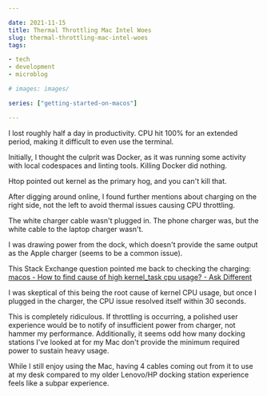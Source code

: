 ```yaml
---

date: 2021-11-15
title: Thermal Throttling Mac Intel Woes
slug: thermal-throttling-mac-intel-woes
tags:

- tech
- development
- microblog

# images: images/

series: ["getting-started-on-macos"]

---
```


I lost roughly half a day in productivity. CPU hit 100% for an extended period, making it difficult to even use the terminal.

Initially, I thought the culprit was Docker, as it was running some activity with local codespaces and linting tools.
Killing Docker did nothing.

Htop pointed out kernel as the primary hog, and you can't kill that.

After digging around online, I found further mentions about charging on the right side, not the left to avoid thermal issues causing CPU throttling.

The white charger cable wasn't plugged in.
The phone charger was, but the white cable to the laptop charger wasn't.

I was drawing power from the dock, which doesn't provide the same output as the Apple charger (seems to be a common issue).

This Stack Exchange question pointed me back to checking the charging: [macos - How to find cause of high kernel_task cpu usage? - Ask Different](https://apple.stackexchange.com/questions/363337/how-to-find-cause-of-high-kernel-task-cpu-usage)

I was skeptical of this being the root cause of kernel CPU usage, but once I plugged in the charger, the CPU issue resolved itself within 30 seconds.

This is completely ridiculous.
If throttling is occurring, a polished user experience would be to notify of insufficient power from charger, not hammer my performance.
Additionally, it seems odd how many docking stations I've looked at for my Mac don't provide the minimum required power to sustain heavy usage.

While I still enjoy using the Mac, having 4 cables coming out from it to use at my desk compared to my older Lenovo/HP docking station experience feels like a subpar experience.
